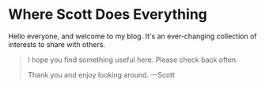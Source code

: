 # Where Scott Does Everything
Hello everyone, and welcome to my blog. It's an ever-changing collection of interests to share with others.

> I hope you find something useful here. Please check back often.
> 
> Thank you and enjoy looking around.
> &mdash;Scott
